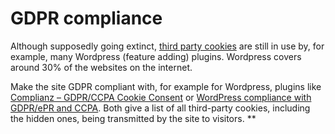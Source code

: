 # GDPR compliance

Although supposedly going extinct, [third party cookies](../browsing/cookies.md) are still in use by, for example, many Wordpress (feature adding) plugins. Wordpress covers around 30% of the websites on the internet.

Make the site GDPR compliant with, for example for Wordpress, plugins like [Complianz – GDPR/CCPA Cookie Consent](https://wordpress.org/plugins/complianz-gdpr/) or [WordPress compliance with GDPR/ePR and CCPA](https://www.cookiebot.com/en/wordpress-cookie-plugin/). Both give a list of all third-party cookies, including the hidden ones, being transmitted by the site to visitors. 
**

